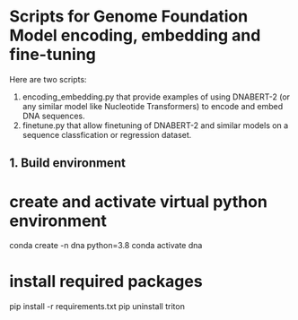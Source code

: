 # Scripts for Genome Foundation Model encoding, embedding and fine-tuning

Here are two scripts:
1. encoding_embedding.py that provide examples of using DNABERT-2 (or any similar model like Nucleotide Transformers) to encode and embed DNA sequences.
2. finetune.py that allow finetuning of DNABERT-2 and similar models on a sequence classfication or regression dataset.




## 1. Build environment

# create and activate virtual python environment
conda create -n dna python=3.8
conda activate dna

# install required packages
pip install -r requirements.txt
pip uninstall triton

